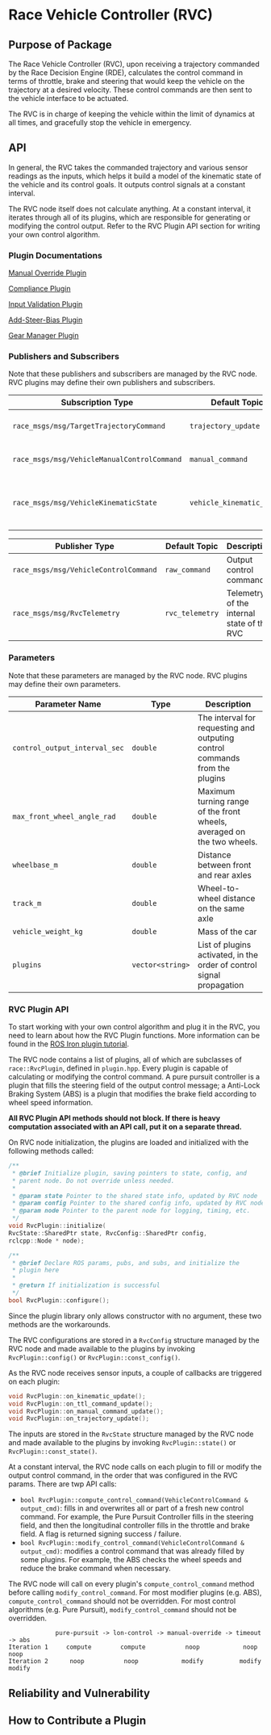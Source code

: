 # Race Vehicle Controller (RVC)

## Purpose of Package

The Race Vehicle Controller (RVC), upon receiving a trajectory commanded by the Race Decision Engine (RDE), calculates the control command in terms of throttle, brake and steering that would keep the vehicle on the trajectory at a desired velocity. These control commands are then sent to the vehicle interface to be actuated.

The RVC is in charge of keeping the vehicle within the limit of dynamics at all times, and gracefully stop the vehicle in emergency.

## API

In general, the RVC takes the commanded trajectory and various sensor readings as the inputs, which helps it build a model of the kinematic state of the vehicle and its control goals. It outputs control signals at a constant interval.

The RVC node itself does not calculate anything. At a constant interval, it iterates through all of its plugins, which are responsible for generating or modifying the control output. Refer to the RVC Plugin API section for writing your own control algorithm.

### Plugin Documentations

[Manual Override Plugin](plugin_docs/override.md)

[Compliance Plugin](plugin_docs/compliance.md)

[Input Validation Plugin](plugin_docs/input_validation.md)

[Add-Steer-Bias Plugin](plugin_docs/add_steer_bias.md)

[Gear Manager Plugin](plugin_docs/gear_manager.md)

### Publishers and Subscribers

Note that these publishers and subscribers are managed by the RVC node. RVC plugins may define their own publishers and subscribers.

| Subscription Type                           | Default Topic             | Description                                    |
|---------------------------------------------|---------------------------|------------------------------------------------|
| `race_msgs/msg/TargetTrajectoryCommand`     | `trajectory_update`       | Trajectory command from RDE                    |
| `race_msgs/msg/VehicleManualControlCommand` | `manual_command`          | Manual override command                        |
| `race_msgs/msg/VehicleKinematicState`       | `vehicle_kinematic_state` | Pose, velocity, and wheel angle of the vehicle |

| Publisher Type                        | Default Topic   | Description                                |
|---------------------------------------|-----------------|--------------------------------------------|
| `race_msgs/msg/VehicleControlCommand` | `raw_command`   | Output control command                     |
| `race_msgs/msg/RvcTelemetry`          | `rvc_telemetry` | Telemetry of the internal state of the RVC |

### Parameters

Note that these parameters are managed by the RVC node. RVC plugins may define their own parameters.

| Parameter Name                | Type             | Description                                                                 |
|-------------------------------|------------------|-----------------------------------------------------------------------------|
| `control_output_interval_sec` | `double`         | The interval for requesting and outputing control commands from the plugins |
| `max_front_wheel_angle_rad`   | `double`         | Maximum turning range of the front wheels, averaged on the two wheels.      |
| `wheelbase_m`                 | `double`         | Distance between front and rear axles                                       |
| `track_m`                     | `double`         | Wheel-to-wheel distance on the same axle                                    |
| `vehicle_weight_kg`           | `double`         | Mass of the car                                                             |
| `plugins`                     | `vector<string>` | List of plugins activated, in the order of control signal propagation       |

### RVC Plugin API

To start working with your own control algorithm and plug it in the RVC, you need to learn about how the RVC Plugin functions. More information can be found in the [ROS Iron plugin tutorial](https://docs.ros.org/en/iron/Tutorials/Pluginlib.html).

The RVC node contains a list of plugins, all of which are subclasses of `race::RvcPlugin`, defined in `plugin.hpp`. Every plugin is capable of calculating or modifying the control command. A pure pursuit controller is a plugin that fills the steering field of the output control message; a Anti-Lock Braking System (ABS) is a plugin that modifies the brake field according to wheel speed information.

**All RVC Plugin API methods should not block. If there is heavy computation associated with an API call, put it on a separate thread.**

On RVC node initialization, the plugins are loaded and initialized with the following methods called:

```cpp
/**
 * @brief Initialize plugin, saving pointers to state, config, and
 * parent node. Do not override unless needed.
 *
 * @param state Pointer to the shared state info, updated by RVC node
 * @param config Pointer to the shared config info, updated by RVC node
 * @param node Pointer to the parent node for logging, timing, etc.
 */
void RvcPlugin::initialize(
RvcState::SharedPtr state, RvcConfig::SharedPtr config,
rclcpp::Node * node);
```

```cpp
/**
 * @brief Declare ROS params, pubs, and subs, and initialize the
 * plugin here
 *
 * @return If initialization is successful
 */
bool RvcPlugin::configure();
```

Since the plugin library only allows constructor with no argument, these two methods are the workarounds.

The RVC configurations are stored in a `RvcConfig` structure managed by the RVC node and made available to the plugins by invoking `RvcPlugin::config()` or `RvcPlugin::const_config()`.

As the RVC node receives sensor inputs, a couple of callbacks are triggered on each plugin:

```cpp
void RvcPlugin::on_kinematic_update();
void RvcPlugin::on_ttl_command_update();
void RvcPlugin::on_manual_command_update();
void RvcPlugin::on_trajectory_update();
```

The inputs are stored in the `RvcState` structure managed by the RVC node and made available to the plugins by invoking `RvcPlugin::state()` or `RvcPlugin::const_state()`.

At a constant interval, the RVC node calls on each plugin to fill or modify the output control command, in the order that was configured in the RVC params. There are twp API calls:

- `bool RvcPlugin::compute_control_command(VehicleControlCommand & output_cmd)`: fills in and overwrites all or part of a fresh new control command. For example, the Pure Pursuit Controller fills in the steering field, and then the longitudinal controller fills in the throttle and brake field. A flag is returned signing success / failure.
- `bool RvcPlugin::modify_control_command(VehicleControlCommand & output_cmd)`: modifies a control command that was already filled by some plugins. For example, the ABS checks the wheel speeds and reduce the brake command when necessary.

The RVC node will call on every plugin's `compute_control_command` method before calling `modify_control_command`. For most modifier plugins (e.g. ABS), `compute_control_command` should not be overridden. For most control algorithms (e.g. Pure Pursuit), `modify_control_command` should not be overridden.

```
             pure-pursuit -> lon-control -> manual-override -> timeout -> abs  
Iteration 1     compute        compute           noop            noop     noop
Iteration 2      noop           noop            modify          modify   modify
```

## Reliability and Vulnerability

## How to Contribute a Plugin
